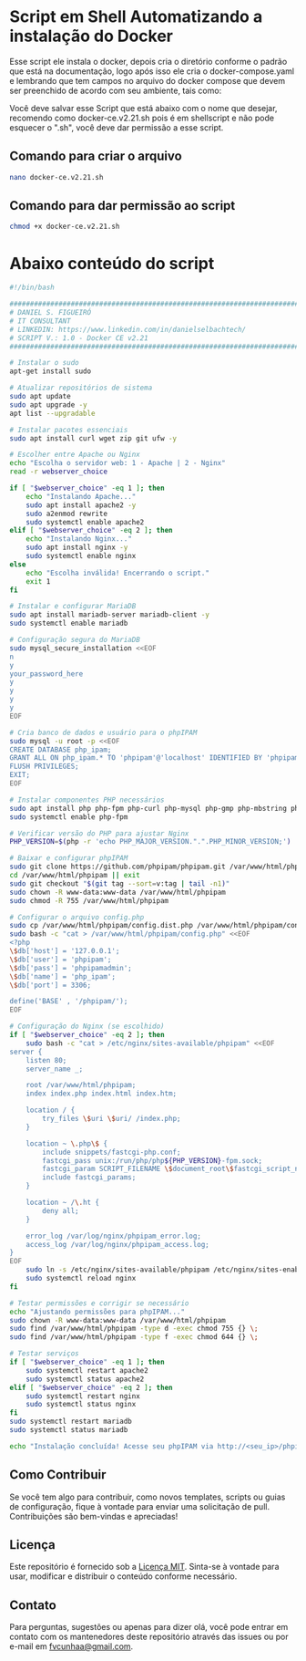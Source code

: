 # Script em Shell Automatizando a instalação do Docker

Esse script ele instala o docker, depois cria o diretório conforme o padrão que está na documentação, logo após isso ele cria o docker-compose.yaml e lembrando que tem campos no arquivo do docker compose que devem ser preenchido de acordo com seu ambiente, tais como:

Você deve salvar esse Script que está abaixo com o nome que desejar, recomendo como docker-ce.v2.21.sh pois é em shellscript e não pode esquecer o ".sh", você deve dar permissão a esse script.

## Comando para criar o arquivo

```sh
nano docker-ce.v2.21.sh
```
## Comando para dar permissão ao script

```sh
chmod +x docker-ce.v2.21.sh
```

# Abaixo conteúdo do script

```sh
#!/bin/bash

#########################################################################################
# DANIEL S. FIGUEIRÓ                                                                    #
# IT CONSULTANT                                                                         #
# LINKEDIN: https://www.linkedin.com/in/danielselbachtech/                              #
# SCRIPT V.: 1.0 - Docker CE v2.21                                                      #
#########################################################################################

# Instalar o sudo
apt-get install sudo

# Atualizar repositórios de sistema
sudo apt update
sudo apt upgrade -y
apt list --upgradable

# Instalar pacotes essenciais
sudo apt install curl wget zip git ufw -y

# Escolher entre Apache ou Nginx
echo "Escolha o servidor web: 1 - Apache | 2 - Nginx"
read -r webserver_choice

if [ "$webserver_choice" -eq 1 ]; then
    echo "Instalando Apache..."
    sudo apt install apache2 -y
    sudo a2enmod rewrite
    sudo systemctl enable apache2
elif [ "$webserver_choice" -eq 2 ]; then
    echo "Instalando Nginx..."
    sudo apt install nginx -y
    sudo systemctl enable nginx
else
    echo "Escolha inválida! Encerrando o script."
    exit 1
fi

# Instalar e configurar MariaDB
sudo apt install mariadb-server mariadb-client -y
sudo systemctl enable mariadb

# Configuração segura do MariaDB
sudo mysql_secure_installation <<EOF
n
y
your_password_here
y
y
y
y
EOF

# Cria banco de dados e usuário para o phpIPAM
sudo mysql -u root -p <<EOF
CREATE DATABASE php_ipam;
GRANT ALL ON php_ipam.* TO 'phpipam'@'localhost' IDENTIFIED BY 'phpipamadmin';
FLUSH PRIVILEGES;
EXIT;
EOF

# Instalar componentes PHP necessários
sudo apt install php php-fpm php-curl php-mysql php-gmp php-mbstring php-xml -y
sudo systemctl enable php-fpm

# Verificar versão do PHP para ajustar Nginx
PHP_VERSION=$(php -r 'echo PHP_MAJOR_VERSION.".".PHP_MINOR_VERSION;')

# Baixar e configurar phpIPAM
sudo git clone https://github.com/phpipam/phpipam.git /var/www/html/phpipam
cd /var/www/html/phpipam || exit
sudo git checkout "$(git tag --sort=v:tag | tail -n1)"
sudo chown -R www-data:www-data /var/www/html/phpipam
sudo chmod -R 755 /var/www/html/phpipam

# Configurar o arquivo config.php
sudo cp /var/www/html/phpipam/config.dist.php /var/www/html/phpipam/config.php
sudo bash -c "cat > /var/www/html/phpipam/config.php" <<EOF
<?php
\$db['host'] = '127.0.0.1';
\$db['user'] = 'phpipam';
\$db['pass'] = 'phpipamadmin';
\$db['name'] = 'php_ipam';
\$db['port'] = 3306;

define('BASE' , '/phpipam/');
EOF

# Configuração do Nginx (se escolhido)
if [ "$webserver_choice" -eq 2 ]; then
    sudo bash -c "cat > /etc/nginx/sites-available/phpipam" <<EOF
server {
    listen 80;
    server_name _;

    root /var/www/html/phpipam;
    index index.php index.html index.htm;

    location / {
        try_files \$uri \$uri/ /index.php;
    }

    location ~ \.php\$ {
        include snippets/fastcgi-php.conf;
        fastcgi_pass unix:/run/php/php${PHP_VERSION}-fpm.sock;
        fastcgi_param SCRIPT_FILENAME \$document_root\$fastcgi_script_name;
        include fastcgi_params;
    }

    location ~ /\.ht {
        deny all;
    }

    error_log /var/log/nginx/phpipam_error.log;
    access_log /var/log/nginx/phpipam_access.log;
}
EOF
    sudo ln -s /etc/nginx/sites-available/phpipam /etc/nginx/sites-enabled/
    sudo systemctl reload nginx
fi

# Testar permissões e corrigir se necessário
echo "Ajustando permissões para phpIPAM..."
sudo chown -R www-data:www-data /var/www/html/phpipam
sudo find /var/www/html/phpipam -type d -exec chmod 755 {} \;
sudo find /var/www/html/phpipam -type f -exec chmod 644 {} \;

# Testar serviços
if [ "$webserver_choice" -eq 1 ]; then
    sudo systemctl restart apache2
    sudo systemctl status apache2
elif [ "$webserver_choice" -eq 2 ]; then
    sudo systemctl restart nginx
    sudo systemctl status nginx
fi
sudo systemctl restart mariadb
sudo systemctl status mariadb

echo "Instalação concluída! Acesse seu phpIPAM via http://<seu_ip>/phpipam"
``````

## Como Contribuir

Se você tem algo para contribuir, como novos templates, scripts ou guias de configuração, fique à vontade para enviar uma solicitação de pull. Contribuições são bem-vindas e apreciadas!

## Licença

Este repositório é fornecido sob a [Licença MIT](LICENSE). Sinta-se à vontade para usar, modificar e distribuir o conteúdo conforme necessário.

## Contato

Para perguntas, sugestões ou apenas para dizer olá, você pode entrar em contato com os mantenedores deste repositório através das issues ou por e-mail em fvcunhaa@gmail.com.
